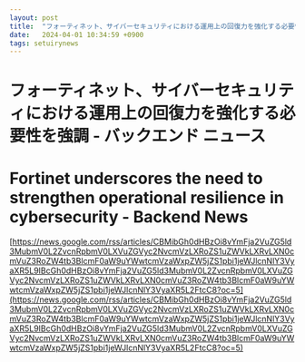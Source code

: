 ```yaml
---
layout: post
title:  "フォーティネット、サイバーセキュリティにおける運用上の回復力を強化する必要性を強調 - バックエンド ニュース"
date:   2024-04-01 10:34:59 +0900
tags: setuirynews 
---
```


# フォーティネット、サイバーセキュリティにおける運用上の回復力を強化する必要性を強調 - バックエンド ニュース



# Fortinet underscores the need to strengthen operational resilience in cybersecurity - Backend News

[https://news.google.com/rss/articles/CBMibGh0dHBzOi8vYmFja2VuZG5ld3MubmV0L2ZvcnRpbmV0LXVuZGVyc2NvcmVzLXRoZS1uZWVkLXRvLXN0cmVuZ3RoZW4tb3BlcmF0aW9uYWwtcmVzaWxpZW5jZS1pbi1jeWJlcnNlY3VyaXR5L9IBcGh0dHBzOi8vYmFja2VuZG5ld3MubmV0L2ZvcnRpbmV0LXVuZGVyc2NvcmVzLXRoZS1uZWVkLXRvLXN0cmVuZ3RoZW4tb3BlcmF0aW9uYWwtcmVzaWxpZW5jZS1pbi1jeWJlcnNlY3VyaXR5L2FtcC8?oc=5](https://news.google.com/rss/articles/CBMibGh0dHBzOi8vYmFja2VuZG5ld3MubmV0L2ZvcnRpbmV0LXVuZGVyc2NvcmVzLXRoZS1uZWVkLXRvLXN0cmVuZ3RoZW4tb3BlcmF0aW9uYWwtcmVzaWxpZW5jZS1pbi1jeWJlcnNlY3VyaXR5L9IBcGh0dHBzOi8vYmFja2VuZG5ld3MubmV0L2ZvcnRpbmV0LXVuZGVyc2NvcmVzLXRoZS1uZWVkLXRvLXN0cmVuZ3RoZW4tb3BlcmF0aW9uYWwtcmVzaWxpZW5jZS1pbi1jeWJlcnNlY3VyaXR5L2FtcC8?oc=5)

